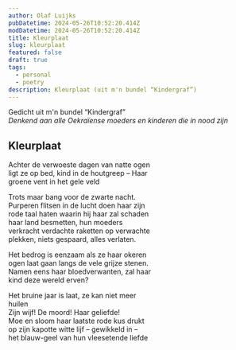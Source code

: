 ```yaml
---
author: Olaf Luijks
pubDatetime: 2024-05-26T10:52:20.414Z
modDatetime: 2024-05-26T10:52:20.414Z
title: Kleurplaat
slug: kleurplaat
featured: false
draft: true
tags:
  - personal
  - poetry
description: Kleurplaat (uit m'n bundel “Kindergraf”)
---
```


Gedicht uit m'n bundel “Kindergraf”<br>
_Denkend aan alle Oekraïense moeders en kinderen die in nood zijn_<br>

## Kleurplaat

Achter de verwoeste dagen van natte ogen<br>
ligt ze op bed, kind in de houtgreep &ndash; Haar<br>
groene vent in het gele veld<br>

Trots maar bang voor de zwarte nacht.<br>
Purperen flitsen in de lucht doen haar zijn<br>
rode taal haten waarin hij haar zal schaden<br>
haar land besmetten, hun moeders<br>
verkracht verdachte raketten op verwachte<br>
plekken, niets gespaard, alles verlaten.<br>

Het bedrog is eenzaam als ze haar okeren<br>
ogen laat gaan langs de vele grijze stenen.<br>
Namen eens haar bloedverwanten, zal haar<br>
kind deze wereld erven?<br>

Het bruine jaar is laat, ze kan niet meer<br>
huilen<br>
Zijn wijf! De moord! Haar geliefde!<br>
Moe en sloom haar laatste rode kus drukt<br>
op zijn kapotte witte lijf &ndash; gewikkeld in &ndash;<br>
het blauw-geel van hun vleesetende liefde<br>
